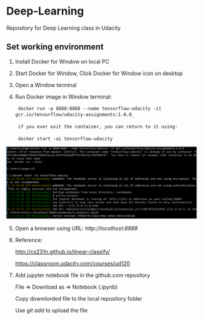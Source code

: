 # Deep-Learning
Repository for Deep Learning class in Udacity

[//]: # (Image References)

[image1]: ./images/start_docker.PNG

## Set working environment
1. Install Docker for Window on local PC
2. Start Docker for Window, Click Docker for Window icon on desktop
3. Open a Window terminal
4. Run Docker image in Window terminal: 
    
        docker run -p 8888:8888 --name tensorflow-udacity -it gcr.io/tensorflow/udacity-assignments:1.0.0_ 

        if you ever exit the container, you can return to it using:
        
        docker start -ai tensorflow-udacity

![Start Docker][image1]

5. Open a browser using URL: _http://localhost:8888_
6. Reference:

    http://cs231n.github.io/linear-classify/
    
    https://classroom.udacity.com/courses/ud120
    
7. Add jupyter notebook file in the github.com repository

    File => Download as => Notebook (.ipynb)
    
    Copy dowmlorded file to the local repository folder
    
    Use _git add <notebook file name>_ to upload the file
    
    


        
